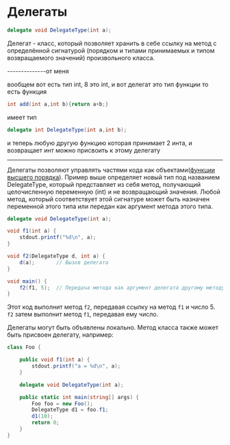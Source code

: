 # Делегаты

```csharp
delegate void DelegateType(int a);
```

Делегат - класс, который позволяет хранить в себе ссылку на метод с определённой сигнатурой \(порядком и типами принимаемых и типом возвращаемого значений\) произвольного класса.

--------------от меня

вообщем вот есть тип int, 8 это int, и вот делегат это тип функции то есть функция  


```csharp
int add(int a,int b){return a+b;}
```

имеет тип 

```csharp
delegate int DelegateType(int a,int b);
```

и теперь любую другую функцию которая принимает 2 инта, и возвращает инт можно присвоить к этому делегату

----------------

Делегаты  позволяют управлять частями кода как объектами\([функции высшего порядка](https://ru.wikipedia.org/wiki/%D0%A4%D1%83%D0%BD%D0%BA%D1%86%D0%B8%D1%8F_%D0%B2%D1%8B%D1%81%D1%88%D0%B5%D0%B3%D0%BE_%D0%BF%D0%BE%D1%80%D1%8F%D0%B4%D0%BA%D0%B0)\). Пример выше определяет новый тип под названием DelegateType, который представляет из себя метод, получающий целочисленную переменную \(int\) и не возвращающий значения. Любой метод, который соответствует этой сигнатуре может быть назначен переменной этого типа или передан как аргумент метода этого типа.



```csharp
delegate void DelegateType(int a);

void f1(int a) {
    stdout.printf("%d\n", a);
}

void f2(DelegateType d, int a) {
    d(a);       // Вызов делегата
}

void main() {
    f2(f1, 5);  // Передача метода как аргумент делегата другому методу
}
```

Этот код выполнит метод `f2`, передавая ссылку на метод `f1` и число 5. `f2` затем выполнит метод `f1`, передавая ему число.

Делегаты могут быть объявлены локально. Метод класса также может быть присвоен делегату, например:



```csharp
class Foo {

    public void f1(int a) {
        stdout.printf("a = %d\n", a);
    }

    delegate void DelegateType(int a);

    public static int main(string[] args) {
        Foo foo = new Foo();
        DelegateType d1 = foo.f1;
        d1(10);
        return 0;
    }
}
```

